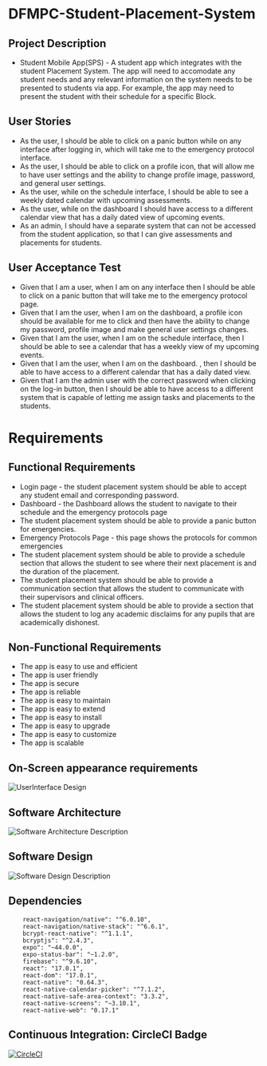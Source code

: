 # DFMPC-Student-Placement-System

## Project Description

- Student Mobile App(SPS) - A student app which integrates with the student Placement System. The app will need to accomodate any student needs and any relevant information on the system needs to be presented to students via app. For example, the app may need to present the student with their schedule for a specific Block.

## User Stories

- As the user, I should be able to click on a panic button while on any interface after logging in, which will take me to the emergency protocol interface.
-  As the user, I should be able to click on a profile icon, that will allow me to have user settings and the ability to change profile image, password, and general user settings.
- As the user, while on the schedule interface, I should be able to see a weekly dated calendar with upcoming assessments.
- As the user, while on the dashboard I should have access to a different calendar view that has a daily dated view of upcoming events.
- As an admin, I should have a separate system that can not be accessed from the student application, so that I can give assessments and placements for students.

## User Acceptance Test

- Given that I am a user, when I am on any interface then I should be able to click on a panic button that will take me to the emergency protocol page.
-  Given that I am the user, when I am on the dashboard, a profile icon should be available for me to click and then have the ability to change my password, profile image and make general user settings changes.
- Given that I am the user, when I am on the schedule interface, then I should be able to see a calendar that has a weekly view of my upcoming events.
- Given that I am the user, when I am on the dashboard. , then I should be able to have access to a different calendar that has a daily dated view.
- Given that I am the admin user with the correct password when clicking on the log-in button, then I should be able to have access to a different system that is capable of letting me assign tasks and placements to the students.

# Requirements

## Functional Requirements
- Login page - the student placement system should be able to accept any student email and corresponding password.
- Dashboard - the Dashboard allows the student to navigate to their schedule and the emergency protocols page
- The student placement system should be able to provide a panic button for emergencies.
- Emergency Protocols Page - this page shows the protocols for common emergencies
- The student placement system should be able to provide a schedule section that allows the student to see where their next placement is and the duration of the placement.
- The student placement system should be able to provide a communication section that allows the student to communicate with their supervisors and clinical officers.
- The student placement system should be able to provide a section that allows the student to log any academic disclaims for any pupils that are academically dishonest.

## Non-Functional Requirements
- The app is easy to use and efficient
- The app is user friendly
- The app is secure
- The app is reliable
- The app is easy to maintain
- The app is easy to extend
- The app is easy to install
- The app is easy to upgrade
- The app is easy to customize
- The app is scalable

## On-Screen appearance requirements

![UserInterface Design](https://github.com/Software-Design-2022/DFMPC-Student-Placement-System/blob/main/assets/images/uidesign.jpg)

## Software Architecture

![Software Architecture Description](https://github.com/Software-Design-2022/DFMPC-Student-Placement-System/blob/main/assets/images/Arch_des.png)

## Software Design

![Software Design Description](https://github.com/Software-Design-2022/DFMPC-Student-Placement-System/blob/main/assets/images/Software_Description.png)

## Dependencies

```
    react-navigation/native": "^6.0.10",
    react-navigation/native-stack": "^6.6.1",
    bcrypt-react-native": "^1.1.1",
    bcryptjs": "^2.4.3",
    expo": "~44.0.0",
    expo-status-bar": "~1.2.0",
    firebase": "^9.6.10",
    react": "17.0.1",
    react-dom": "17.0.1",
    react-native": "0.64.3",
    react-native-calendar-picker": "^7.1.2",
    react-native-safe-area-context": "3.3.2",
    react-native-screens": "~3.10.1",
    react-native-web": "0.17.1"

```

## Continuous Integration: CircleCI Badge

[![CircleCI](https://circleci.com/gh/Software-Design-2022/DFMPC-Student-Placement-System.svg?style=svg&circle-token=09a71fa0f96ca31f85ee8822bf1594419064f557)](https://app.circleci.com/pipelines/github/Software-Design-2022)
